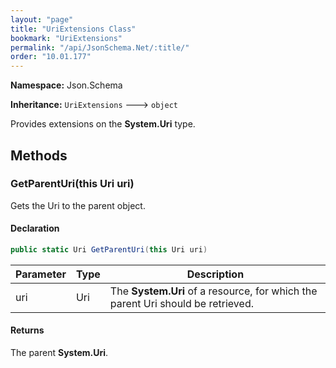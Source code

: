 ```yaml
---
layout: "page"
title: "UriExtensions Class"
bookmark: "UriExtensions"
permalink: "/api/JsonSchema.Net/:title/"
order: "10.01.177"
---
```

**Namespace:** Json.Schema

**Inheritance:**
`UriExtensions`
 🡒 
`object`

Provides extensions on the **System.Uri** type.

## Methods

### GetParentUri(this Uri uri)

Gets the Uri to the parent object.

#### Declaration

```c#
public static Uri GetParentUri(this Uri uri)
```

| Parameter | Type | Description |
|---|---|---|
| uri | Uri | The **System.Uri** of a resource, for which the parent Uri should be retrieved. |


#### Returns

The parent **System.Uri**.

